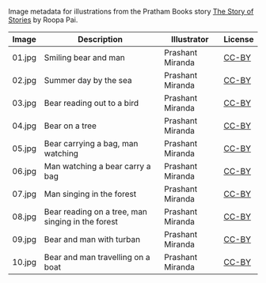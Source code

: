 Image metadata for illustrations from the Pratham Books story [The Story of Stories](https://storyweaver.org.in/stories/2380-the-story-of-stories) by Roopa Pai.

Image | Description | Illustrator | License
----- | ----------- | ----------- | -------
01.jpg | Smiling bear and man | Prashant Miranda | [CC-BY](https://creativecommons.org/licenses/by/4.0/)
02.jpg | Summer day by the sea | Prashant Miranda | [CC-BY](https://creativecommons.org/licenses/by/4.0/)
03.jpg | Bear reading out to a bird | Prashant Miranda | [CC-BY](https://creativecommons.org/licenses/by/4.0/)
04.jpg | Bear on a tree | Prashant Miranda | [CC-BY](https://creativecommons.org/licenses/by/4.0/)
05.jpg | Bear carrying a bag, man watching | Prashant Miranda | [CC-BY](https://creativecommons.org/licenses/by/4.0/)
06.jpg | Man watching a bear carry a bag | Prashant Miranda | [CC-BY](https://creativecommons.org/licenses/by/4.0/)
07.jpg | Man singing in the forest | Prashant Miranda | [CC-BY](https://creativecommons.org/licenses/by/4.0/)
08.jpg | Bear reading on a tree, man singing in the forest | Prashant Miranda | [CC-BY](https://creativecommons.org/licenses/by/4.0/)
09.jpg | Bear and man with turban | Prashant Miranda | [CC-BY](https://creativecommons.org/licenses/by/4.0/)
10.jpg | Bear and man travelling on a boat | Prashant Miranda | [CC-BY](https://creativecommons.org/licenses/by/4.0/)
